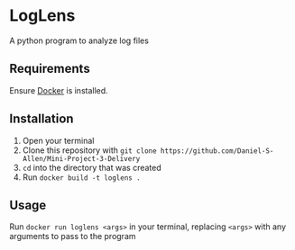 # LogLens
A python program to analyze log files

## Requirements
Ensure [Docker](https://docs.docker.com/get-started/get-docker/) is installed.

## Installation
1. Open your terminal
2. Clone this repository with `git clone https://github.com/Daniel-S-Allen/Mini-Project-3-Delivery`
3. `cd` into the directory that was created
4. Run `docker build -t loglens .`

## Usage
Run `docker run loglens <args>` in your terminal, replacing `<args>` with any arguments to pass to the program
